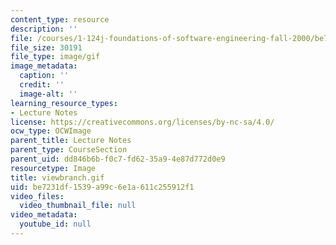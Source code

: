 ```yaml
---
content_type: resource
description: ''
file: /courses/1-124j-foundations-of-software-engineering-fall-2000/be7231df1539a99c6e1a611c255912f1_viewbranch.gif
file_size: 30191
file_type: image/gif
image_metadata:
  caption: ''
  credit: ''
  image-alt: ''
learning_resource_types:
- Lecture Notes
license: https://creativecommons.org/licenses/by-nc-sa/4.0/
ocw_type: OCWImage
parent_title: Lecture Notes
parent_type: CourseSection
parent_uid: dd846b6b-f0c7-fd62-35a9-4e87d772d0e9
resourcetype: Image
title: viewbranch.gif
uid: be7231df-1539-a99c-6e1a-611c255912f1
video_files:
  video_thumbnail_file: null
video_metadata:
  youtube_id: null
---
```

